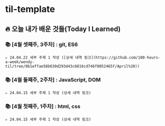 # til-template

## 🔥 오늘 내가 배운 것들(Today I Learned)


### 📚 [4월 셋째주, 3주차] : git, ES6
    ✏️ 24.04.22 세부 주제 1 작성 ([상세 내역 링크](https://github.com/100-hours-a-week/wendy-til/tree/8b1effae58b630d293d43c6816cd746f0052465f/April%20))     


### 📚 [4월 둘째주, 2주차] : JavaScript, DOM 
    ✏️ 24.04.15 세부 주제 1 작성 (상세 내역 링크)

### 📚 [4월 첫째주, 1주차] : html, css
    ✏️ 24.04.15 세부 주제 1 작성 (상세 내역 링크)

